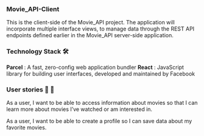 ### Movie_API-Client
This is the client-side of the Movie_API project. The application will incorporate multiple interface views, to manage data through the REST API endpoints defined earlier in the Movie_API server-side application.

### Technology Stack 🛠️
**Parcel** : A fast, zero-config web application bundler
**React** : JavaScript library for building user interfaces, developed and maintained by Facebook

### User stories 💃 🕺
As a user, I want to be able to access information about movies so that I can learn more about movies I’ve watched or am interested in.

As a user, I want to be able to create a profile so I can save data about my favorite movies.
